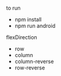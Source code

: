 to run
- npm install
- npm run android

flexDirection 
- row 
- column 
- column-reverse 
- row-reverse